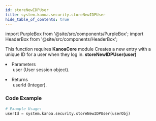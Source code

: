 ```yaml
---
id: storeNewIDPUser
title: system.kanoa.security.storeNewIDPUser
hide_table_of_contents: true
---
```


import PurpleBox from '@site/src/components/PurpleBox';
import HeaderBox from '@site/src/components/HeaderBox';

<PurpleBox>This function requires <b>KanoaCore</b> module</PurpleBox>
<HeaderBox header="Description">Creates a new entry with a unique ID for a user when they log in.</HeaderBox>
<HeaderBox header="Syntax">
    <b>storeNewIDPUser(user)</b>
    <li>Parameters <br />
        <ul>user (User session object).</ul>
    </li>
    <li>Returns <br />
        <ul>userId (Integer).</ul>
    </li>
</HeaderBox>

### Code Example

```python
# Example Usage:
userId = system.kanoa.security.storeNewIDPUser(userObj)

